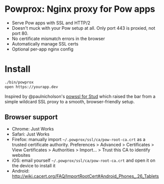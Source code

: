 # Powprox: Nginx proxy for Pow apps

* Serve Pow apps with SSL and HTTP/2
* Doesn't muck with your Pow setup at all. Only port 443 is proxied, not port 80.
* No certificate mismatch errors in the browser
* Automatically manage SSL certs
* Optional per-app nginx config

# Install
```bash
./bin/powprox
open https://yourapp.dev
```

Inspired by @paulnicholson's [powssl for Stud](https://gist.github.com/paulnicholson/2050941)
which raised the bar from a simple wildcard SSL proxy to a smooth, browser-friendly setup.

## Browser support
* Chrome: Just Works
* Safari: Just Works
* Firefox: manually import `~/.powprox/ssl/ca/pow-root-ca.crt` as a trusted certificate authority. Preferences > Advanced > Certificates > View Certificates > Authorities > Import… > Trust this CA to identify websites
* iOS: email yourself `~/.powprox/ssl/ca/pow-root-ca.crt` and open it on the device to install it
* Android: http://wiki.cacert.org/FAQ/ImportRootCert#Android_Phones_.26_Tablets
